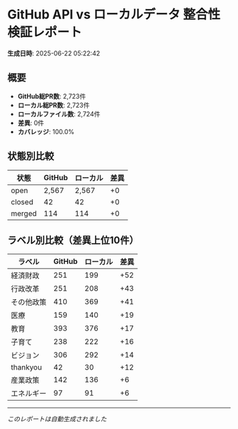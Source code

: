 # GitHub API vs ローカルデータ 整合性検証レポート

**生成日時**: 2025-06-22 05:22:42

## 概要

- **GitHub総PR数**: 2,723件
- **ローカル総PR数**: 2,723件
- **ローカルファイル数**: 2,724件
- **差異**: 0件
- **カバレッジ**: 100.0%

## 状態別比較

| 状態 | GitHub | ローカル | 差異 |
|------|--------|----------|------|
| open | 2,567 | 2,567 | +0 |
| closed | 42 | 42 | +0 |
| merged | 114 | 114 | +0 |

## ラベル別比較（差異上位10件）

| ラベル | GitHub | ローカル | 差異 |
|--------|--------|----------|------|
| 経済財政 | 251 | 199 | +52 |
| 行政改革 | 251 | 208 | +43 |
| その他政策 | 410 | 369 | +41 |
| 医療 | 159 | 140 | +19 |
| 教育 | 393 | 376 | +17 |
| 子育て | 238 | 222 | +16 |
| ビジョン | 306 | 292 | +14 |
| thankyou | 42 | 30 | +12 |
| 産業政策 | 142 | 136 | +6 |
| エネルギー | 97 | 91 | +6 |

---
*このレポートは自動生成されました*